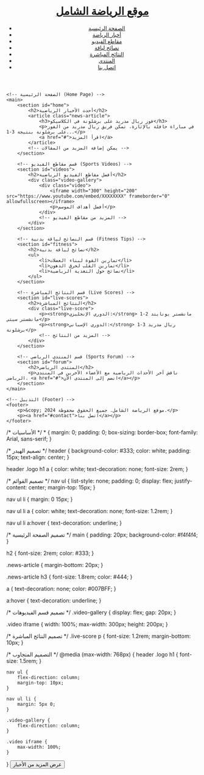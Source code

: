 <!DOCTYPE html>
<html lang="ar">
<head>
    <meta charset="UTF-8">
    <meta name="viewport" content="width=device-width, initial-scale=1.0">
    <meta name="description" content="موقع رياضي شامل يحتوي على أخبار، نتائج مباشرة، مقاطع فيديو، ونصائح لياقة بدنية">
    <meta name="keywords" content="رياضة, كرة قدم, كرة سلة, لياقة, أخبار رياضية, فيديو رياضي">
    <title>موقع الرياضة الشامل</title>
    <link rel="stylesheet" href="style.css">
</head>
<body>
    <!-- رأس الصفحة (Header) -->
    <header>
        <div class="logo">
            <h1><a href="#">موقع الرياضة الشامل</a></h1>
        </div>
        <nav>
            <ul>
                <li><a href="#home">الصفحة الرئيسية</a></li>
                <li><a href="#news">أخبار الرياضة</a></li>
                <li><a href="#videos">مقاطع الفيديو</a></li>
                <li><a href="#fitness">نصائح لياقة</a></li>
                <li><a href="#live-scores">النتائج المباشرة</a></li>
                <li><a href="#forum">المنتدى</a></li>
                <li><a href="#contact">اتصل بنا</a></li>
            </ul>
        </nav>
    </header>

    <!-- الصفحة الرئيسية (Home Page) -->
    <main>
        <section id="home">
            <h2>أحدث الأخبار الرياضية</h2>
            <article class="news-article">
                <h3>فوز ريال مدريد على برشلونة في الكلاسيكو</h3>
                <p>في مباراة حافلة بالإثارة، تمكن فريق ريال مدريد من الفوز على برشلونة بنتيجة 3-1...</p>
                <a href="#">اقرأ المزيد</a>
            </article>
            <!-- يمكن إضافة المزيد من المقالات -->
        </section>

        <!-- قسم مقاطع الفيديو (Sports Videos) -->
        <section id="videos">
            <h2>أفضل مقاطع الفيديو الرياضية</h2>
            <div class="video-gallery">
                <div class="video">
                    <iframe width="300" height="200" src="https://www.youtube.com/embed/XXXXXXXX" frameborder="0" allowfullscreen></iframe>
                    <p>أفضل أهداف الموسم</p>
                </div>
                <!-- المزيد من مقاطع الفيديو -->
            </div>
        </section>

        <!-- قسم النصائح لياقة بدنية (Fitness Tips) -->
        <section id="fitness">
            <h2>نصائح لياقة بدنية</h2>
            <ul>
                <li>تمارين القوة لبناء العضلات</li>
                <li>تمارين القلب لحرق الدهون</li>
                <li>نصائح حول التغذية الرياضية</li>
            </ul>
        </section>

        <!-- قسم النتائج المباشرة (Live Scores) -->
        <section id="live-scores">
            <h2>النتائج المباشرة</h2>
            <div class="live-score">
                <p><strong>الدوري الإنجليزي:</strong> مانشستر يونايتد 2-1 مانشستر سيتي</p>
                <p><strong>الدوري الإسباني:</strong> ريال مدريد 3-1 برشلونة</p>
                <!-- المزيد من النتائج -->
            </div>
        </section>

        <!-- قسم المنتدى الرياضي (Sports Forum) -->
        <section id="forum">
            <h2>المنتدى الرياضي</h2>
            <p>ناقش آخر الأحداث الرياضية مع الأعضاء الآخرين في المنتدى الرياضي. <a href="#">انضم إلى المنتدى الآن</a></p>
        </section>
    </main>

    <!-- التذييل (Footer) -->
    <footer>
        <p>&copy; 2024 موقع الرياضة الشامل. جميع الحقوق محفوظة.</p>
        <p><a href="#contact">اتصل بنا</a></p>
    </footer>

</body>
</html>
/* الأساسيات */
* {
    margin: 0;
    padding: 0;
    box-sizing: border-box;
    font-family: Arial, sans-serif;
}

/* تصميم الهيدر */
header {
    background-color: #333;
    color: white;
    padding: 15px;
    text-align: center;
}

header .logo h1 a {
    color: white;
    text-decoration: none;
    font-size: 2rem;
}

/* تصميم القوائم */
nav ul {
    list-style: none;
    padding: 0;
    display: flex;
    justify-content: center;
    margin-top: 15px;
}

nav ul li {
    margin: 0 15px;
}

nav ul li a {
    color: white;
    text-decoration: none;
    font-size: 1.2rem;
}

nav ul li a:hover {
    text-decoration: underline;
}

/* تصميم الصفحة الرئيسية */
main {
    padding: 20px;
    background-color: #f4f4f4;
}

h2 {
    font-size: 2rem;
    color: #333;
}

.news-article {
    margin-bottom: 20px;
}

.news-article h3 {
    font-size: 1.8rem;
    color: #444;
}

a {
    text-decoration: none;
    color: #007BFF;
}

a:hover {
    text-decoration: underline;
}

/* تصميم قسم الفيديوهات */
.video-gallery {
    display: flex;
    gap: 20px;
}

.video iframe {
    width: 100%;
    max-width: 300px;
    height: 200px;
}

/* تصميم النتائج المباشرة */
.live-score p {
    font-size: 1.2rem;
    margin-bottom: 10px;
}

/* التصميم المتجاوب */
@media (max-width: 768px) {
    header .logo h1 {
        font-size: 1.5rem;
    }

    nav ul {
        flex-direction: column;
        margin-top: 10px;
    }

    nav ul li {
        margin: 5px 0;
    }

    .video-gallery {
        flex-direction: column;
    }

    .video iframe {
        max-width: 100%;
    }
}
<button id="loadMoreNews">عرض المزيد من الأخبار</button>
<div id="newsSection"></div>

<script>
document.getElementById('loadMoreNews').addEventListener('click', function() {
    let newsSection = document.getElementById('newsSection');
    newsSection.innerHTML += "<p>تم إضافة المزيد من الأخبار...</p>";  // يمكن تحميل الأخبار من API هنا
});
</script>
